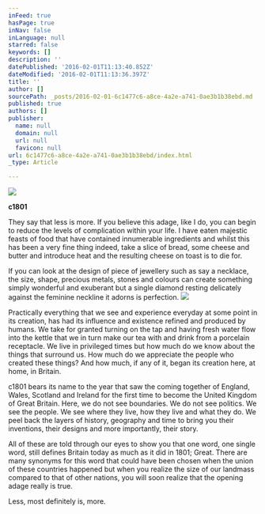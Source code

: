 ```yaml
---
inFeed: true
hasPage: true
inNav: false
inLanguage: null
starred: false
keywords: []
description: ''
datePublished: '2016-02-01T11:13:40.852Z'
dateModified: '2016-02-01T11:13:36.397Z'
title: ''
author: []
sourcePath: _posts/2016-02-01-6c1477c6-a8ce-4a2e-a741-0ae3b1b38ebd.md
published: true
authors: []
publisher:
  name: null
  domain: null
  url: null
  favicon: null
url: 6c1477c6-a8ce-4a2e-a741-0ae3b1b38ebd/index.html
_type: Article

---
```

![](https://s3-us-west-2.amazonaws.com/the-grid-img/p/e53e8530384f158affc7232a08c7c2f0757786eb.jpg)

**c1801**

They say that less is more. If you believe this adage, like I do, you can begin to reduce the levels of complication within your life. I have eaten majestic feasts of food that have contained innumerable ingredients and whilst this has been a very fine thing indeed, take a slice of bread, some cheese and butter and introduce heat and the resulting cheese on toast is to die for.

If you can look at the design of piece of jewellery such as say a necklace, the size, shape, precious metals, stones and colours can create something simply wonderful and exuberant but a single diamond resting delicately against the feminine neckline it adorns is perfection.
![](https://the-grid-user-content.s3-us-west-2.amazonaws.com/ad1328c0-0727-4b17-b7cd-11f067202688.jpg)

Practically everything that we see and experience everyday at some point in its creation, has had its influence and existence refined and produced by humans. We take for granted turning on the tap and having fresh water flow into the kettle that we in turn make our tea with and drink from a porcelain receptacle. We live in privileged times but how much do we know about the things that surround us. How much do we appreciate the people who created these things? And how much, if any of it, began its creation here, at home, in Britain.

c1801 bears its name to the year that saw the coming together of England, Wales, Scotland and Ireland for the first time to become the United Kingdom of Great Britain. Here, we do not see boundaries. We do not see politics. We see the people. We see where they live, how they live and what they do. We peel back the layers of history, geography and time to bring you their inventions, their designs and more importantly, their story.

All of these are told through our eyes to show you that one word, one single word, still defines Britain today as much as it did in 1801; Great. There are many synonyms for this word that could have been chosen when the union of these countries happened but when you realize the size of our landmass compared to that of other nations, you will soon realize that the opening adage really is true.

Less, most definitely is, more.
